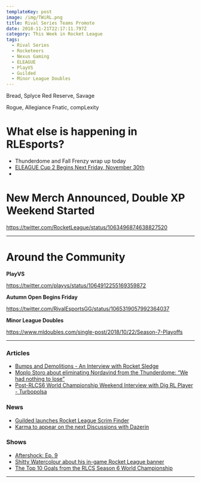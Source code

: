 ```yaml
---
templateKey: post
image: /img/TWiRL.png
title: Rival Series Teams Promote
date: 2018-11-21T22:17:11.797Z
category: This Week in Rocket League
tags:
  - Rival Series
  - Rocketeers
  - Nexus Gaming
  - ELEAGUE
  - PlayVS
  - Guilded
  - Minor League Doubles
---
```

Bread, Splyce
Red Reserve, Savage

Rogue, Allegiance
Fnatic, compLexity

# What else is happening in RLEsports?

* Thunderdome and Fall Frenzy wrap up today 
* [ELEAGUE Cup 2 Begins Next Friday, November 30th](https://twitter.com/ELEAGUETV/status/1064937194731827200)
* 

# New Merch Announced, Double XP Weekend Started

https://twitter.com/RocketLeague/status/1063496874638827520

---

# Around the Community

**PlayVS**

https://twitter.com/playvs/status/1064912255169359872

**Autumn Open Begins Friday**

https://twitter.com/RivalEsportsGG/status/1065319057992364037

**Minor League Doubles**

https://www.mldoubles.com/single-post/2018/10/22/Season-7-Playoffs

---

### Articles

* [Bumps and Demolitions - An Interview with Rocket Sledge](http://dignitas.gg/articles/blogs/rocket-league/13123/bumps-and-demolitions-an-interview-with-rocket-sledge)
* [Moplo Storo about eliminating Nordavind from the Thunderdome: “We had nothing to lose”](https://rocketeers.gg/interview-moplo-storo-nordavind-rocketeers-thunderdome/)
* [Post-RLCS6 World Championship Weekend Interview with Dig RL Player - Turbopolsa](http://dignitas.gg/articles/news/rocket-league/13159/post-rlcs6-world-championship-weekend-interview-with-dig-rl-player-turbopolsa)

### News

* [Guilded launches Rocket League Scrim Finder](https://www.reddit.com/r/RocketLeagueEsports/comments/9xyzto/we_just_launched_our_rocket_league_scrim_finder/)
* [Karma to appear on the next Discussions with Dazerin](https://twitter.com/idazerin/status/1064960762349789185)

### Shows

* [Aftershock: Ep. 9](https://www.youtube.com/watch?v=SXwSqcJ1yvQ)
* [Shitty Watercolour about his in-game Rocket League banner](https://www.youtube.com/watch?v=Xl3njskXoaw)
* [The Top 10 Goals from the RLCS Season 6 World Championship](https://www.youtube.com/watch?v=pJW53YS5Ya0)

---

